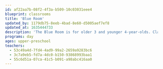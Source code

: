 ```yaml
---
id: af22aa7b-08f2-4f3a-b509-10c03031eee4
blueprint: classrooms
title: 'Blue Room'
updated_by: 1179db75-8eeb-4bad-8e60-d5005aef7ef8
updated_at: 1635444733
description: 'The Blue Room is for older 3 and younger 4-year-olds. Classroom curriculum is emergent—based on the interests of the children and encompasses all learning areas including literacy, math, sensory, science, block play, art, dramatic play, and physical movement. The Blue Room focuses on whole child development and supports children’s social/emotional, cognitive, and physical development as they gain important school readiness skills though play-based, experiential learning.'
programs: day
ages: upper-preschool
teachers:
  - 53c49a4d-7fd4-4ad9-99a2-2659a9283bc6
  - 3c7a9eb5-fd7a-4dc0-b150-93868993baa1
  - 55c6d51a-07ca-41c5-b091-a98abc416aa0
---
```

